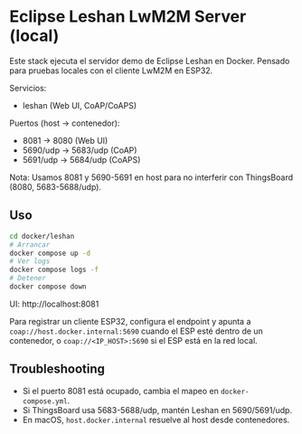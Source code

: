 # Eclipse Leshan LwM2M Server (local)

Este stack ejecuta el servidor demo de Eclipse Leshan en Docker.
Pensado para pruebas locales con el cliente LwM2M en ESP32.

Servicios:
- leshan (Web UI, CoAP/CoAPS)

Puertos (host -> contenedor):
- 8081 -> 8080 (Web UI)
- 5690/udp -> 5683/udp (CoAP)
- 5691/udp -> 5684/udp (CoAPS)

Nota: Usamos 8081 y 5690-5691 en host para no interferir con ThingsBoard (8080, 5683-5688/udp).

## Uso

```bash
cd docker/leshan
# Arrancar
docker compose up -d
# Ver logs
docker compose logs -f
# Detener
docker compose down
```

UI: http://localhost:8081

Para registrar un cliente ESP32, configura el endpoint y apunta a `coap://host.docker.internal:5690` cuando el ESP esté dentro de un contenedor, o `coap://<IP_HOST>:5690` si el ESP está en la red local.

## Troubleshooting
- Si el puerto 8081 está ocupado, cambia el mapeo en `docker-compose.yml`.
- Si ThingsBoard usa 5683-5688/udp, mantén Leshan en 5690/5691/udp.
- En macOS, `host.docker.internal` resuelve al host desde contenedores.
